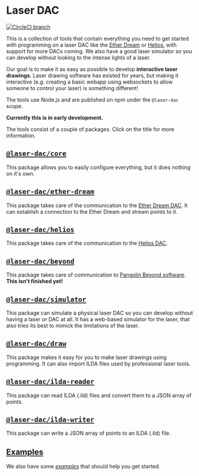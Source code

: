 # Laser DAC

[![CircleCI branch](https://img.shields.io/circleci/project/github/Volst/laser-dac/master.svg)](https://circleci.com/gh/Volst/laser-dac)

This is a collection of tools that contain everything you need to get started with programming on a laser DAC like the [Ether Dream](https://ether-dream.com/) or [Helios](http://pages.bitlasers.com/helios/), with support for more DACs coming. We also have a good laser simulator so you can develop without looking to the intense lights of a laser.

Our goal is to make it as easy as possible to develop **interactive laser drawings**. Laser drawing software has existed for years, but making it interactive (e.g. creating a basic webapp using websockets to allow someone to control your laser) is something different!

The tools use Node.js and are published on npm under the `@laser-dac` scope.

**Currently this is in early development.**

The tools consist of a couple of packages. Click on the title for more information.

## [`@laser-dac/core`](./packages/core)

This package allows you to easily configure everything, but it does nothing on it's own.

## [`@laser-dac/ether-dream`](./packages/ether-dream)

This package takes care of the communication to the [Ether Dream DAC](https://ether-dream.com/). It can establish a connection to the Ether Dream and stream points to it.

## [`@laser-dac/helios`](./packages/helios)

This package takes care of the communication to the [Helios DAC](http://pages.bitlasers.com/helios/).

## [`@laser-dac/beyond`](./packages/beyond)

This package takes care of communication to [Pangolin Beyond software](https://pangolin.com/pages/beyond). **This isn't finished yet!**

## [`@laser-dac/simulator`](./packages/simulator)

This package can simulate a physical laser DAC so you can develop without having a laser or DAC at all. It has a web-based simulator for the laser, that also tries its best to mimick the limitations of the laser.

## [`@laser-dac/draw`](./packages/draw)

This package makes it easy for you to make laser drawings using programming. It can also import ILDA files used by professional laser tools.

## [`@laser-dac/ilda-reader`](./packages/ilda-reader)

This package can read ILDA (.ild) files and convert them to a JSON array of points.

## [`@laser-dac/ilda-writer`](./packages/ilda-writer)

This package can write a JSON array of points to an ILDA (.ild) file.

## [Examples](./examples)

We also have some [_examples_](./examples) that should help you get started.
